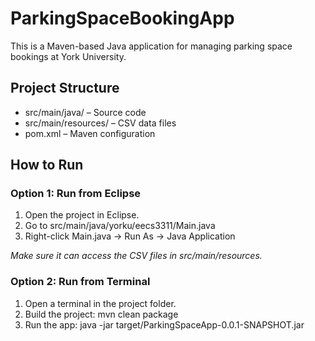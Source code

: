 # ParkingSpaceBookingApp

This is a Maven-based Java application for managing parking space bookings at York University.

## Project Structure

- src/main/java/ – Source code
- src/main/resources/ – CSV data files
- pom.xml – Maven configuration

## How to Run

### Option 1: Run from Eclipse

1. Open the project in Eclipse.
2. Go to src/main/java/yorku/eecs3311/Main.java
3. Right-click Main.java → Run As → Java Application

*Make sure it can access the CSV files in src/main/resources.*

### Option 2: Run from Terminal

1. Open a terminal in the project folder.
2. Build the project: mvn clean package
3. Run the app: java -jar target/ParkingSpaceApp-0.0.1-SNAPSHOT.jar
